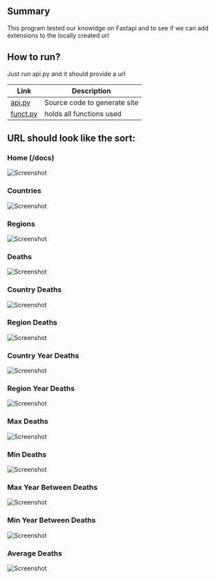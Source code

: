 ## Summary
This program tested our knowldge on Fastapi and to see if we can add extensions to the locally created url


## How to run?

Just run api.py and it should provide a url


| Link                                                                                                    | Description |
| ------------------------------------------------------------------------------------------------------- | ---------------------- |
| [api.py](https://github.com/Takaximos/4883-SoftwareTools-Palacios/blob/main/Assignments/A08/api.py) | Source code to generate site     |
| [funct.py](https://github.com/Takaximos/4883-SoftwareTools-Palacios/blob/main/Assignments/A08/funct.py) | holds all functions used          |

## URL should look like the sort:

### Home (/docs)
![Screenshot](https://github.com/Takaximos/4883-SoftwareTools-Palacios/blob/main/Assignments/A08/SS/Screenshot%20(184).png)
### Countries
![Screenshot](https://github.com/Takaximos/4883-SoftwareTools-Palacios/blob/main/Assignments/A08/SS/Screenshot%20(185).png)
### Regions
![Screenshot](https://github.com/Takaximos/4883-SoftwareTools-Palacios/blob/main/Assignments/A08/SS/Screenshot%20(189).png)
### Deaths
![Screenshot](https://github.com/Takaximos/4883-SoftwareTools-Palacios/blob/main/Assignments/A08/SS/Screenshot%20(190).png)
### Country Deaths
![Screenshot](https://github.com/Takaximos/4883-SoftwareTools-Palacios/blob/main/Assignments/A08/SS/Screenshot%20(186).png)
### Region Deaths
![Screenshot](https://github.com/Takaximos/4883-SoftwareTools-Palacios/blob/main/Assignments/A08/SS/Screenshot%20(187).png)
### Country Year Deaths
![Screenshot](https://github.com/Takaximos/4883-SoftwareTools-Palacios/blob/main/Assignments/A08/SS/Screenshot%20(191).png)
### Region Year Deaths
![Screenshot](https://github.com/Takaximos/4883-SoftwareTools-Palacios/blob/main/Assignments/A08/SS/Screenshot%20(192).png)
### Max Deaths
![Screenshot](https://github.com/Takaximos/4883-SoftwareTools-Palacios/blob/main/Assignments/A08/SS/Screenshot%20(193).png)
### Min Deaths
![Screenshot](https://github.com/Takaximos/4883-SoftwareTools-Palacios/blob/main/Assignments/A08/SS/Screenshot%20(194).png)
### Max Year Between Deaths
![Screenshot](https://github.com/Takaximos/4883-SoftwareTools-Palacios/blob/main/Assignments/A08/SS/Screenshot%20(196).png)
### Min Year Between Deaths
![Screenshot](https://github.com/Takaximos/4883-SoftwareTools-Palacios/blob/main/Assignments/A08/SS/Screenshot%20(197).png)
### Average Deaths
![Screenshot](https://github.com/Takaximos/4883-SoftwareTools-Palacios/blob/main/Assignments/A08/SS/Screenshot%20(198).png)




